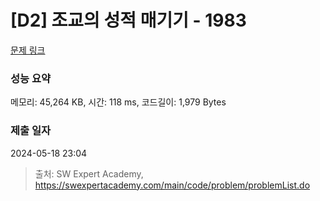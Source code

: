 # [D2] 조교의 성적 매기기 - 1983 

[문제 링크](https://swexpertacademy.com/main/code/problem/problemDetail.do?contestProbId=AV5PwGK6AcIDFAUq) 

### 성능 요약

메모리: 45,264 KB, 시간: 118 ms, 코드길이: 1,979 Bytes

### 제출 일자

2024-05-18 23:04



> 출처: SW Expert Academy, https://swexpertacademy.com/main/code/problem/problemList.do